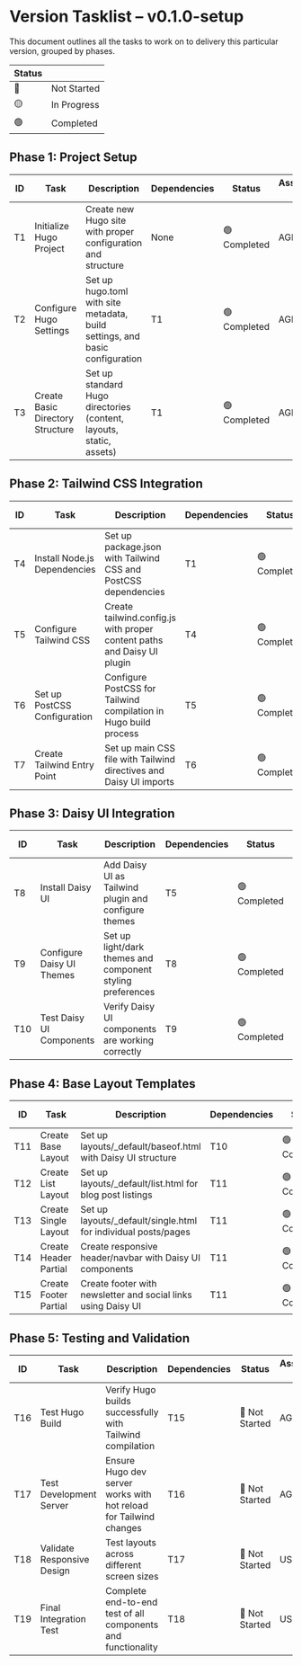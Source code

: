 # Version Tasklist – v0.1.0-setup
This document outlines all the tasks to work on to delivery this particular version, grouped by phases.

| Status |      |
|--------|------|
| 🔴 | Not Started |
| 🟡 | In Progress |
| 🟢 | Completed |


## Phase 1: Project Setup

| ID  | Task             | Description                             | Dependencies | Status | Assigned To |
|-----|------------------|-----------------------------------------|-------------|----------|--------|
| T1  | Initialize Hugo Project | Create new Hugo site with proper configuration and structure | None | 🟢 Completed | AGENT |
| T2  | Configure Hugo Settings | Set up hugo.toml with site metadata, build settings, and basic configuration | T1 | 🟢 Completed | AGENT |
| T3  | Create Basic Directory Structure | Set up standard Hugo directories (content, layouts, static, assets) | T1 | 🟢 Completed | AGENT |

## Phase 2: Tailwind CSS Integration

| ID  | Task             | Description                             | Dependencies | Status | Assigned To |
|-----|------------------|-----------------------------------------|-------------|----------|--------|
| T4  | Install Node.js Dependencies | Set up package.json with Tailwind CSS and PostCSS dependencies | T1 | 🟢 Completed | AGENT |
| T5  | Configure Tailwind CSS | Create tailwind.config.js with proper content paths and Daisy UI plugin | T4 | 🟢 Completed | AGENT |
| T6  | Set up PostCSS Configuration | Configure PostCSS for Tailwind compilation in Hugo build process | T5 | 🟢 Completed | AGENT |
| T7  | Create Tailwind Entry Point | Set up main CSS file with Tailwind directives and Daisy UI imports | T6 | 🟢 Completed | AGENT |

## Phase 3: Daisy UI Integration

| ID  | Task             | Description                             | Dependencies | Status | Assigned To |
|-----|------------------|-----------------------------------------|-------------|----------|--------|
| T8  | Install Daisy UI | Add Daisy UI as Tailwind plugin and configure themes | T5 | 🟢 Completed | AGENT |
| T9  | Configure Daisy UI Themes | Set up light/dark themes and component styling preferences | T8 | 🟢 Completed | AGENT |
| T10 | Test Daisy UI Components | Verify Daisy UI components are working correctly | T9 | 🟢 Completed | AGENT |

## Phase 4: Base Layout Templates

| ID  | Task             | Description                             | Dependencies | Status | Assigned To |
|-----|------------------|-----------------------------------------|-------------|----------|--------|
| T11 | Create Base Layout | Set up layouts/_default/baseof.html with Daisy UI structure | T10 | 🟢 Completed | AGENT |
| T12 | Create List Layout | Set up layouts/_default/list.html for blog post listings | T11 | 🟢 Completed | AGENT |
| T13 | Create Single Layout | Set up layouts/_default/single.html for individual posts/pages | T11 | 🟢 Completed | AGENT |
| T14 | Create Header Partial | Create responsive header/navbar with Daisy UI components | T11 | 🟢 Completed | AGENT |
| T15 | Create Footer Partial | Create footer with newsletter and social links using Daisy UI | T11 | 🟢 Completed | AGENT |

## Phase 5: Testing and Validation

| ID  | Task             | Description                             | Dependencies | Status | Assigned To |
|-----|------------------|-----------------------------------------|-------------|----------|--------|
| T16 | Test Hugo Build | Verify Hugo builds successfully with Tailwind compilation | T15 | 🔴 Not Started | AGENT |
| T17 | Test Development Server | Ensure Hugo dev server works with hot reload for Tailwind changes | T16 | 🔴 Not Started | AGENT |
| T18 | Validate Responsive Design | Test layouts across different screen sizes | T17 | 🔴 Not Started | USER |
| T19 | Final Integration Test | Complete end-to-end test of all components and functionality | T18 | 🔴 Not Started | USER |